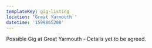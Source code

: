 ```yaml
---
templateKey: gig-listing
location: 'Great Yarmouth '
datetime: '1599865200'
---
```

Possible Gig at Great Yarmouth - Details yet to be agreed.
